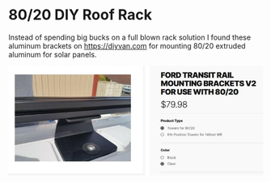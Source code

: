 # 80/20 DIY Roof Rack

Instead of spending big bucks on a full blown rack solution I found these aluminum brackets on https://diyvan.com for mounting 80/20 extruded aluminum for solar panels.

![80/20 DIY Roof Rack](assets/8020-roof-rack-01.jpg)